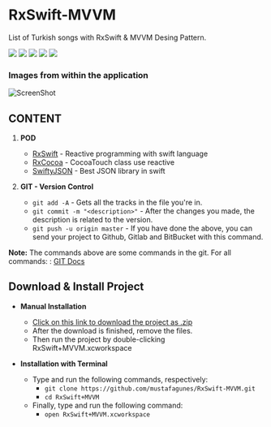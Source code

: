 # RxSwift-MVVM
List of Turkish songs with RxSwift &amp; MVVM Desing Pattern.

![](https://img.shields.io/badge/xcode-9.4.1-blue.svg)
![](https://img.shields.io/badge/swift-4.0-orange.svg)
![](https://img.shields.io/badge/platform-iOS-lightgrey.svg)
![](https://img.shields.io/badge/license-MIT-yellow.svg)
![](https://img.shields.io/badge/patern-MVVM-brightgreen.svg)

### Images from within the application
![ScreenShot](https://github.com/mustafagunes/RxSwift-MVVM/blob/master/Docs/movie.gif)


CONTENT
------
1. **POD**
    - [RxSwift](https://github.com/ReactiveX/RxSwift) - Reactive programming with swift language
    - [RxCocoa](https://github.com/ReactiveX/RxSwift) - CocoaTouch class use reactive
    - [SwiftyJSON](https://github.com/SwiftyJSON/SwiftyJSON) - Best JSON library in swift
    
2. **GIT - Version Control**
    - ```git add -A``` - Gets all the tracks in the file you're in.
    - ```git commit -m "<description>"``` - After the changes you made, the description is related to the version.
    - ```git push -u origin master``` - If you have done the above, you can send your project to Github, Gitlab and BitBucket with this command.

**Note:** The commands above are some commands in the git. For all commands: : [GIT Docs](https://git-scm.com/docs)


Download & Install Project
-----------------------

* **Manual Installation**
    - [Click on this link to download the project as .zip](https://github.com/mustafagunes/RxSwift-MVVM/archive/master.zip)
    - After the download is finished, remove the files.
    - Then run the project by double-clicking RxSwift+MVVM.xcworkspace

* **Installation with Terminal**
    - Type and run the following commands, respectively:
        * ```git clone https://github.com/mustafagunes/RxSwift-MVVM.git```
        * ```cd RxSwift+MVVM```
    - Finally, type and run the following command:
        * ```open RxSwift+MVVM.xcworkspace```

